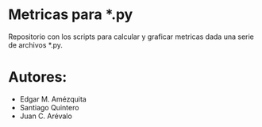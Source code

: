 Metricas para *.py
=====

Repositorio con los scripts para calcular y graficar metricas
dada una serie de archivos *.py.

# Autores:
- Edgar M. Amézquita
- Santiago Quintero
- Juan C. Arévalo

